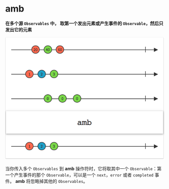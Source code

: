 # amb

**在多个源 `Observables` 中， 取第一个发出元素或产生事件的 `Observable`，然后只发出它的元素**

![](../.gitbook/assets/amb.png)

当你传入多个 `Observables` 到 **amb** 操作符时，它将取其中一个 `Observable`：第一个产生事件的那个 `Observable`，可以是一个 `next`，`error` 或者 `completed` 事件。 **amb** 将忽略掉其他的 `Observables`。

